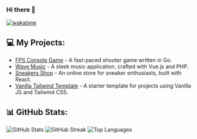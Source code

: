 ### Hi there 👋

[![wakatime](https://wakatime.com/badge/user/5d7e32e6-4afa-4120-874e-6a78966044a8.svg)](https://wakatime.com/@5d7e32e6-4afa-4120-874e-6a78966044a8)

## 💻 My Projects:
- [FPS Console Game](https://github.com/QwanoW/go-fps) - A fast-paced shooter game written in Go.
- [Wave Music](https://github.com/QwanoW/wave-music) - A sleek music application, crafted with Vue.js and PHP.
- [Sneakers Shop](https://github.com/QwanoW/sneakers-shop) - An online store for sneaker enthusiasts, built with React.
- [Vanilla Tailwind Template](https://github.com/QwanoW/vanilla-tailwind-template) - A starter template for projects using Vanilla JS and Tailwind CSS.

## 📊 GitHub Stats:
![GitHub Stats](https://github-readme-stats.vercel.app/api?username=QwanoW&theme=tokyonight&hide_border=true&include_all_commits=true&count_private=true)
![GitHub Streak](https://github-readme-streak-stats.herokuapp.com/?user=QwanoW&theme=tokyonight&hide_border=true)
![Top Languages](https://github-readme-stats.vercel.app/api/top-langs/?username=QwanoW&theme=tokyonight&hide_border=true&include_all_commits=true&count_private=true&layout=compact)
